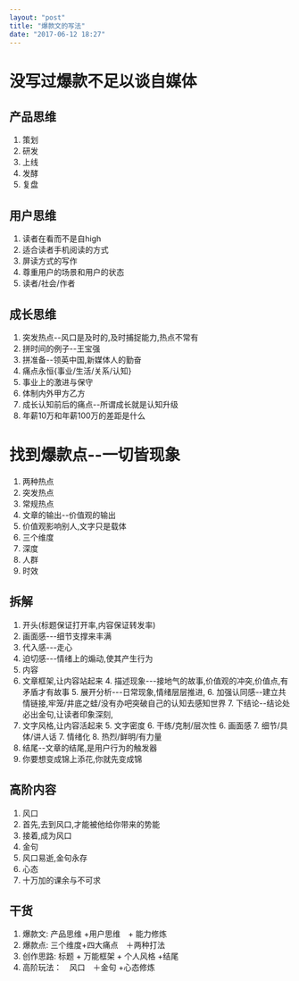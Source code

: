 ```yaml
---
layout: "post"
title: "爆款文的写法"
date: "2017-06-12 18:27"
---
```


# 没写过爆款不足以谈自媒体

## 产品思维
1. 策划
2. 研发
3. 上线
4. 发酵
5. 复盘
## 用户思维
1. 读者在看而不是自high
2. 适合读者手机阅读的方式
3. 屏读方式的写作
4. 尊重用户的场景和用户的状态
5. 读者/社会/作者
## 成长思维
1. 突发热点--风口是及时的,及时捕捉能力,热点不常有
  2. 拼时间的例子--王宝强
  3. 拼准备--领英中国,新媒体人的勤奋
2. 痛点永恒{事业/生活/关系/认知}
  3. 事业上的激进与保守
  4. 体制内外甲方乙方
  5. 成长认知前后的痛点--所谓成长就是认知升级
  6. 年薪10万和年薪100万的差距是什么


# 找到爆款点--一切皆现象
1. 两种热点
  2. 突发热点
  3. 常规热点
2. 文章的输出--价值观的输出
  3. 价值观影响别人,文字只是载体
3. 三个维度
  4. 深度
  5. 人群
  6. 时效

## 拆解
1. 开头(标题保证打开率,内容保证转发率)
  2. 画面感---细节支撑来丰满
  3. 代入感---走心
  4. 迫切感---情绪上的煽动,使其产生行为
2. 内容
  3. 文章框架,让内容站起来
    4. 描述现象---接地气的故事,价值观的冲突,价值点,有矛盾才有故事
    5. 展开分析---日常现象,情绪层层推进,
    6. 加强认同感--建立共情链接,牢笼/井底之蛙/没有办吧突破自己的认知去感知世界
    7. 下结论--结论处必出金句,让读者印象深刻,
  4. 文字风格,让内容活起来
    5. 文字密度
      6. 干练/克制/层次性
    6. 画面感
      7. 细节/具体/讲人话
    7. 情绪化
      8. 热烈/鲜明/有力量
5. 结尾--文章的结尾,是用户行为的触发器
  6. 你要想变成锦上添花,你就先变成锦

## 高阶内容
1. 风口
  2. 首先,去到风口,才能被他给你带来的势能
  3. 接着,成为风口
2. 金句
  3. 风口易逝,金句永存
3. 心态
  4. 十万加的课余与不可求

## 干货
1. 爆款文:  产品思维 +用户思维　+ 能力修炼
2. 爆款点:  三个维度+四大痛点　＋两种打法
3. 创作思路: 标题 + 万能框架 + 个人风格 +结尾
4. 高阶玩法：　风口　＋金句 +心态修炼
